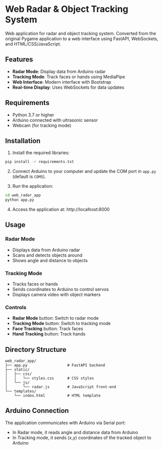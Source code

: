 # Web Radar & Object Tracking System

Web application for radar and object tracking system. Converted from the original Pygame application to a web interface using FastAPI, WebSockets, and HTML/CSS/JavaScript.

## Features

- **Radar Mode**: Display data from Arduino radar
- **Tracking Mode**: Track faces or hands using MediaPipe
- **Web Interface**: Modern interface with Bootstrap
- **Real-time Display**: Uses WebSockets for data updates

## Requirements

- Python 3.7 or higher
- Arduino connected with ultrasonic sensor
- Webcam (for tracking mode)

## Installation

1. Install the required libraries:

```bash
pip install -r requirements.txt
```

2. Connect Arduino to your computer and update the COM port in `app.py` (default is `COM5`).

3. Run the application:

```bash
cd web_radar_app
python app.py
```

4. Access the application at: http://localhost:8000

## Usage

### Radar Mode

- Displays data from Arduino radar
- Scans and detects objects around
- Shows angle and distance to objects

### Tracking Mode

- Tracks faces or hands
- Sends coordinates to Arduino to control servos
- Displays camera video with object markers

### Controls

- **Radar Mode** button: Switch to radar mode
- **Tracking Mode** button: Switch to tracking mode
- **Face Tracking** button: Track faces
- **Hand Tracking** button: Track hands

## Directory Structure

```
web_radar_app/
├── app.py                  # FastAPI backend
├── static/
│   ├── css/
│   │   └── styles.css      # CSS styles
│   └── js/
│       └── radar.js        # JavaScript front-end
└── templates/
    └── index.html          # HTML template
```

## Arduino Connection

The application communicates with Arduino via Serial port:

- In Radar mode, it reads angle and distance data from Arduino
- In Tracking mode, it sends (x,y) coordinates of the tracked object to Arduino
